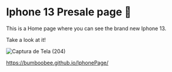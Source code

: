 # Iphone 13 Presale page 📱


This is a Home page where you can see the brand new Iphone 13. 

Take a look at it!

![Captura de Tela (204)](https://user-images.githubusercontent.com/94147847/150436272-16ac0109-585b-4c17-95cb-1e5b03473d87.png)

https://bumboobee.github.io/IphonePage/
